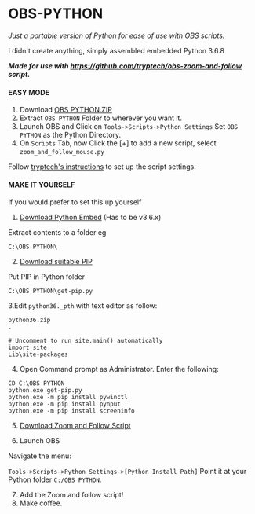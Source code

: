 # OBS-PYTHON
*Just a portable version of Python for ease of use with OBS scripts.*

I didn't create anything, simply assembled embedded Python 3.6.8

***Made for use with https://github.com/tryptech/obs-zoom-and-follow script.***

#### EASY MODE
1. Download [OBS PYTHON.ZIP](https://github.com/Mushiiies/OBS-PYTHON/files/8596758/OBS.PYTHON.zip "Pre-made portable version of Python 3.6.8")
2. Extract `OBS PYTHON` Folder to wherever you want it.
3. Launch OBS and Click on `Tools->Scripts->Python Settings` Set `OBS PYTHON` as the Python Directory.
4. On `Scripts` Tab, now Click the [+] to add a new script, select `zoom_and_follow_mouse.py`


Follow [tryptech's instructions](https://github.com/tryptech/obs-zoom-and-follow "Zoom and Follow Git") to set up the script settings.

#### MAKE IT YOURSELF
If you would prefer to set this up yourself

1. [Download Python Embed](https://www.python.org/ftp/python/3.6.8/python-3.6.8-embed-amd64.zip "Python 3.6.8 Embedded") (Has to be v3.6.x)

Extract contents to a folder eg 

```C:\OBS PYTHON\```

2. [Download suitable PIP](https://bootstrap.pypa.io/pip/3.6/get-pip.py "Python 3.6 PIP")

Put PIP in Python folder

```C:\OBS PYTHON\get-pip.py```

3.Edit `python36._pth` with text editor as follow:
```
python36.zip
.

# Uncomment to run site.main() automatically
import site
Lib\site-packages
```

4. Open Command prompt as Administrator. Enter the following:

```
CD C:\OBS PYTHON
python.exe get-pip.py
python.exe -m pip install pywinctl
python.exe -m pip install pynput
python.exe -m pip install screeninfo
```

5. [Download Zoom and Follow Script](https://github.com/tryptech/obs-zoom-and-follow "Zoom and Follow Git")

6. Launch OBS

Navigate the menu:

`Tools->Scripts->Python Settings->[Python Install Path]`
Point it at your Python folder `C:/OBS PYTHON`.

7. Add the Zoom and follow script!
8. Make coffee.
